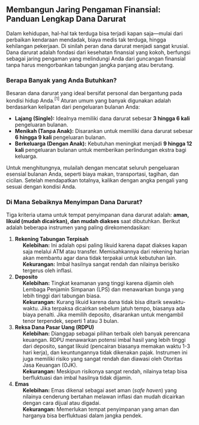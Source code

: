 <h2>Membangun Jaring Pengaman Finansial: Panduan Lengkap Dana Darurat</h2>
<p>Dalam kehidupan, hal-hal tak terduga bisa terjadi kapan saja—mulai dari perbaikan kendaraan mendadak, biaya medis tak terduga, hingga kehilangan pekerjaan. Di sinilah peran dana darurat menjadi sangat krusial. Dana darurat adalah fondasi dari kesehatan finansial yang kokoh, berfungsi sebagai jaring pengaman yang melindungi Anda dari guncangan finansial tanpa harus mengorbankan tabungan jangka panjang atau berutang.</p>

<h3>Berapa Banyak yang Anda Butuhkan?</h3>
<p>Besaran dana darurat yang ideal bersifat personal dan bergantung pada kondisi hidup Anda.<sup>[1]</sup> Aturan umum yang banyak digunakan adalah berdasarkan kelipatan dari pengeluaran bulanan Anda:</p>
<ul>
  <li><b>Lajang (Single):</b> Idealnya memiliki dana darurat sebesar <b>3 hingga 6 kali</b> pengeluaran bulanan.</li>
  <li><b>Menikah (Tanpa Anak):</b> Disarankan untuk memiliki dana darurat sebesar <b>6 hingga 9 kali</b> pengeluaran bulanan.</li>
  <li><b>Berkeluarga (Dengan Anak):</b> Kebutuhan meningkat menjadi <b>9 hingga 12 kali</b> pengeluaran bulanan untuk memberikan perlindungan ekstra bagi keluarga.</li>
</ul>
<p>Untuk menghitungnya, mulailah dengan mencatat seluruh pengeluaran esensial bulanan Anda, seperti biaya makan, transportasi, tagihan, dan cicilan. Setelah mendapatkan totalnya, kalikan dengan angka pengali yang sesuai dengan kondisi Anda.</p>

<h3>Di Mana Sebaiknya Menyimpan Dana Darurat?</h3>
<p>Tiga kriteria utama untuk tempat penyimpanan dana darurat adalah: <b>aman, likuid (mudah dicairkan), dan mudah diakses</b> saat dibutuhkan. Berikut adalah beberapa instrumen yang paling direkomendasikan:</p>
<ol>
  <li>
    <b>Rekening Tabungan Terpisah</b>
    <div style="margin-left:1.5em;">
      <b>Kelebihan:</b> Ini adalah opsi paling likuid karena dapat diakses kapan saja melalui ATM atau transfer. Memisahkannya dari rekening harian akan membantu agar dana tidak terpakai untuk kebutuhan lain.<br>
      <b>Kekurangan:</b> Imbal hasilnya sangat rendah dan nilainya berisiko tergerus oleh inflasi.
    </div>
  </li>
  <li>
    <b>Deposito</b>
    <div style="margin-left:1.5em;">
      <b>Kelebihan:</b> Tingkat keamanan yang tinggi karena dijamin oleh Lembaga Penjamin Simpanan (LPS) dan menawarkan bunga yang lebih tinggi dari tabungan biasa.<br>
      <b>Kekurangan:</b> Kurang likuid karena dana tidak bisa ditarik sewaktu-waktu. Jika terpaksa dicairkan sebelum jatuh tempo, biasanya ada biaya penalti. Jika memilih deposito, disarankan untuk mengambil tenor terpendek, seperti 1 atau 3 bulan.
    </div>
  </li>
  <li>
    <b>Reksa Dana Pasar Uang (RDPU)</b>
    <div style="margin-left:1.5em;">
      <b>Kelebihan:</b> Dianggap sebagai pilihan terbaik oleh banyak perencana keuangan. RDPU menawarkan potensi imbal hasil yang lebih tinggi dari deposito, sangat likuid (pencairan biasanya memakan waktu 1-3 hari kerja), dan keuntungannya tidak dikenakan pajak. Instrumen ini juga memiliki risiko yang sangat rendah dan diawasi oleh Otoritas Jasa Keuangan (OJK).<br>
      <b>Kekurangan:</b> Meskipun risikonya sangat rendah, nilainya tetap bisa berfluktuasi dan imbal hasilnya tidak dijamin.
    </div>
  </li>
  <li>
    <b>Emas</b>
    <div style="margin-left:1.5em;">
      <b>Kelebihan:</b> Emas dikenal sebagai aset aman (<i>safe haven</i>) yang nilainya cenderung bertahan melawan inflasi dan mudah dicairkan dengan cara dijual atau digadai.<br>
      <b>Kekurangan:</b> Memerlukan tempat penyimpanan yang aman dan harganya bisa berfluktuasi dalam jangka pendek.
    </div>
  </li>
</ol>
